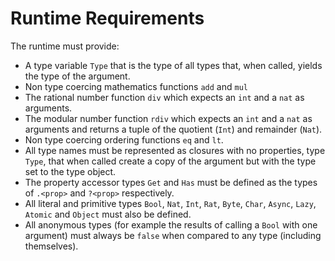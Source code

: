 # Runtime Requirements

The runtime must provide:
* A type variable `Type` that is the type of all types that, when called, yields the type of the argument.
* Non type coercing mathematics functions `add` and `mul`
* The rational number function `div` which expects an `int` and a `nat` as arguments.
* The modular number function `rdiv` which expects an `int` and a `nat` as arguments and returns a tuple of the quotient (`Int`) and remainder (`Nat`).
* Non type coercing ordering functions `eq` and `lt`.
* All type names must be represented as closures with no properties, type `Type`, that when called create a copy of the argument but with the type set to the type object.
* The property accessor types `Get` and `Has` must be defined as the types of `.<prop>` and `?<prop>` respectively.
* All literal and primitive types `Bool`, `Nat`, `Int`, `Rat`, `Byte`, `Char`, `Async`, `Lazy`, `Atomic` and `Object` must also be defined.
* All anonymous types (for example the results of calling a `Bool` with one argument) must always be `false` when compared to any type (including themselves).